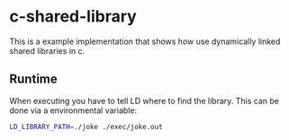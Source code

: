 # c-shared-library

This is a example implementation that shows how use dynamically linked shared libraries in c.


## Runtime

When executing you have to tell LD where to find the library.
This can be done via a environmental variable:

```bash
LD_LIBRARY_PATH=./joke ./exec/joke.out
```
